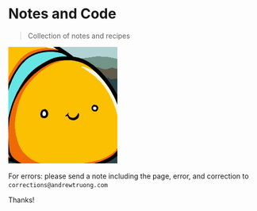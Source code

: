 # Notes and Code
> Collection of notes and recipes


![reaver](nbs/reaver.gif)

For errors: please send a note including the page, error, and correction to `corrections@andrewtruong.com`
  
Thanks!
